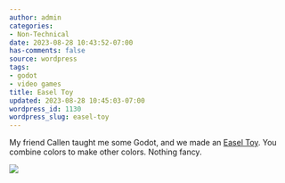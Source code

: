 ```yaml
---
author: admin
categories:
- Non-Technical
date: 2023-08-28 10:43:52-07:00
has-comments: false
source: wordpress
tags:
- godot
- video games
title: Easel Toy
updated: 2023-08-28 10:45:03-07:00
wordpress_id: 1130
wordpress_slug: easel-toy
---
```

My friend Callen taught me some Godot, and we made an [Easel Toy](https://za3k.com/archive/easel/Cards_on_Slots.html). You combine colors to make other colors. Nothing fancy.

[![](../wp-content/uploads/2023/08/2023-08-28-134208_1920x1080_scrot-crop-1024x648.png)](https://za3k.com/archive/easel/Cards_on_Slots.html)

